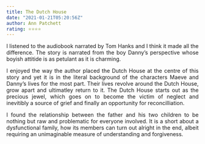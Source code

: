 ```yaml
---
title: The Dutch House
date: "2021-01-21T05:20:56Z"
author: Ann Patchett
rating: ⭐⭐⭐⭐
---
```


<style>
body {
text-align: justify}
</style>

I listened to the audiobook narrated by Tom Hanks and I think it made all the difference. The story is narrated from the boy Danny’s perspective whose boyish attitide is as petulant as it is charming.

I enjoyed the way the author placed the Dutch House at the centre of this story and yet it is in the literal background of the characters Maeve and Danny’s lives for the most part. Their lives revolve around the Dutch House, grow apart and ultimatley return to it. The Dutch House starts out as the precious jewel, which goes on to become the victim of neglect and inevitibly a source of grief and finally an opportunity for reconcilliation.

I found the relationship between the father and his two children to be nothing but raw and problematic for everyone involved. It is a short about a dysfunctional family, how its members can turn out alright in the end, albeit requiring an unimaginable measure of understanding and forgiveness.